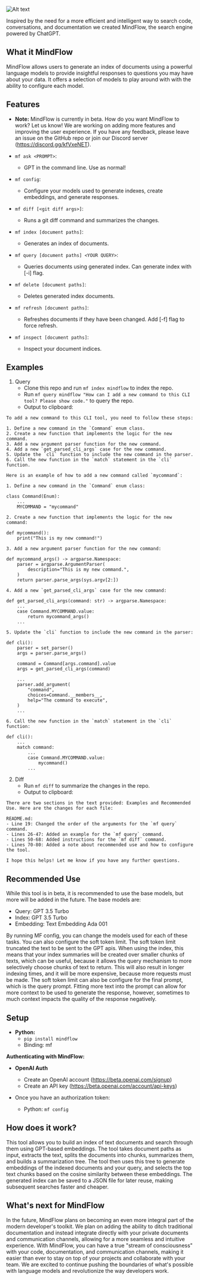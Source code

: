 ![Alt text](images/MindFlowHeader.png)

Inspired by the need for a more efficient and intelligent way to search code, conversations, and documentation we created MindFlow, the search engine powered by ChatGPT.

## What it MindFlow
MindFlow allows users to generate an index of documents using a powerful language models to provide insightful responses to questions you may have about your data. It offers a selection of models to play around with with the ability to configure each model.

## Features
- **Note:** MindFlow is currently in beta. How do you want MindFlow to work? Let us know! We are working on adding more features and improving the user experience. If you have any feedback, please leave an issue on the GitHub repo or join our Discord server (https://discord.gg/kfVxeNET). 

- `mf ask <PROMPT>`:                            
    - GPT in the command line. Use as normal!
- `mf config`:
    - Configure your models used to generate indexes, create embeddings, and generate responses.
- `mf diff [<git diff args>]`:                  
    - Runs a git diff command and summarizes the changes.
- `mf index [document paths]`:            
    - Generates an index of documents.
- `mf query [document paths] <YOUR QUERY>`:  
    - Queries documents using generated index. Can generate index with [-i] flag.
- `mf delete [document paths]`:             
    - Deletes generated index documents.
- `mf refresh [document paths]`:            
    - Refreshes documents if they have been changed. Add [-f] flag to force refresh.
- `mf inspect [document paths]`:
    - Inspect your document indices.

## Examples
1. Query
    - Clone this repo and run `mf index mindflow` to index the repo.
    - Run `mf query mindflow "How can I add a new command to this CLI tool? Please show code."` to query the repo.
    - Output to clipboard:

```
To add a new command to this CLI tool, you need to follow these steps:

1. Define a new command in the `Command` enum class.
2. Create a new function that implements the logic for the new command.
3. Add a new argument parser function for the new command.
4. Add a new `get_parsed_cli_args` case for the new command.
5. Update the `cli` function to include the new command in the parser.
6. Call the new function in the `match` statement in the `cli` function.

Here is an example of how to add a new command called `mycommand`:

1. Define a new command in the `Command` enum class:

class Command(Enum):
    ...
    MYCOMMAND = "mycommand"

2. Create a new function that implements the logic for the new command:

def mycommand():
    print("This is my new command!")

3. Add a new argument parser function for the new command:

def mycommand_args() -> argparse.Namespace:
    parser = argparse.ArgumentParser(
        description="This is my new command.",
    )
    return parser.parse_args(sys.argv[2:])

4. Add a new `get_parsed_cli_args` case for the new command:

def get_parsed_cli_args(command: str) -> argparse.Namespace:
    ...
    case Command.MYCOMMAND.value:
        return mycommand_args()
    ...

5. Update the `cli` function to include the new command in the parser:

def cli():
    parser = set_parser()
    args = parser.parse_args()

    command = Command[args.command].value
    args = get_parsed_cli_args(command)

    ...
    parser.add_argument(
        "command",
        choices=Command.__members__,
        help="The command to execute",
    )
    ...

6. Call the new function in the `match` statement in the `cli` function:

def cli():
    ...
    match command:
        ...
        case Command.MYCOMMAND.value:
            mycommand()
        ...
```

2. Diff
    - Run `mf diff` to summarize the changes in the repo.
    - Output to clipboard:


```
There are two sections in the text provided: Examples and Recommended Use. Here are the changes for each file:

README.md:
- Line 19: Changed the order of the arguments for the `mf query` command.
- Lines 26-47: Added an example for the `mf query` command.
- Lines 50-68: Added instructions for the `mf diff` command.
- Lines 70-80: Added a note about recommended use and how to configure the tool.

I hope this helps! Let me know if you have any further questions.
```

## Recommended Use
While this tool is in beta, it is recommended to use the base models, but more will be added in the future. The base models are:
- Query: GPT 3.5 Turbo
- Index: GPT 3.5 Turbo
- Embedding: Text Embedding Ada 001

By running MF config, you can change the models used for each of these tasks. You can also configure the soft token limit. The soft token limit truncated the text to be sent to the GPT apis. When using the index, this means that your index summaries will be created over smaller chunks of texts, which can be useful, because it allows the query mechanism to more selectively choose chunks of text to return. This will also result in longer indexing times, and it will be more expensive, because more requests must be made. The soft token limit can also be configure for the final prompt, which is the query prompt. Fitting more text into the prompt can allow for more context to be used to generate the response, however, sometimes to much context impacts the quality of the response negatively.

## Setup
- **Python:**
    - `pip install mindflow`
    - Binding: mf

**Authenticating with MindFlow:**

- **OpenAI Auth**
    - Create an OpenAI account (https://beta.openai.com/signup)
    - Create an API key (https://beta.openai.com/account/api-keys)

- Once you have an authorization token:
    - Python: `mf config`

## How does it work?
This tool allows you to build an index of text documents and search through them using GPT-based embeddings. The tool takes document paths as input, extracts the text, splits the documents into chunks, summarizes them, and builds a summarization tree. The tool then uses this tree to generate embeddings of the indexed documents and your query, and selects the top text chunks based on the cosine similarity between these embeddings. The generated index can be saved to a JSON file for later reuse, making subsequent searches faster and cheaper.

## What's next for MindFlow
In the future, MindFlow plans on becoming an even more integral part of the modern developer's toolkit. We plan on adding the ability to ditch traditional documentation and instead integrate directly with your private documents and communication channels, allowing for a more seamless and intuitive experience. With MindFlow, you can have a true "stream of consciousness" with your code, documentation, and communication channels, making it easier than ever to stay on top of your projects and collaborate with your team. We are excited to continue pushing the boundaries of what's possible with language models and revolutionize the way developers work.
